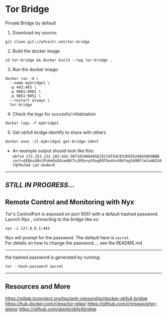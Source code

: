 # Tor Bridge 

Private Bridge by default

1. Download my source:
```
git clone git://wfnintr.net/tor-bridge
```

2. Build the docker image
```
cd tor-bridge && docker build --tag tor-bridge . 
```

3. Run the docker image:
```
docker run -d \
  --name mybridge1 \
  -p 443:443 \
  -p 9001:9001 \
  -p 9051:9051 \
  --restart always \
  tor-bridge
```

4. Check the logs for succesful intialization
```
docker logs -f mybridge1
```

5. Get obfs4 bridge identify to share with others
```
docker exec -it mybridge1 get-bridge-ident
```
- An example output should look like this:  
`obfs4 172.253.122.102:443 D8716C066485E25CC6F54C833EEE920665869BBB cert=EEBnvGRnJPzHeRuDOimdBY7uJM3e+pYOogROTUo4VvX0H7eg5A9RFlmJuH6IXA7qFHu3eA iat-mode=0`


---

## ***STILL IN PROGRESS...***

## Remote Control and Monitoring with Nyx

Tor's ControlPort is exposed on port 9051 with a default hashed password.  
Launch Nyx , connecting to the bridge like so:
```
nyx -i 127.0.0.1:443
```
Nyx will prompt for the password. The default here is `secret`.  
For details on how to change the password.... see the README.md  


---


the hashed password is generated by running:
```
tor --hash-password secret
```

---

## Resources and More
<https://gitlab.torproject.org/tpo/anti-censorship/docker-obfs4-bridge>
<https://hub.docker.com/r/jess/tor-relay/>
<https://github.com/chriswayg/tor-alpine>
<https://github.com/gtank/obfs4bridge>


